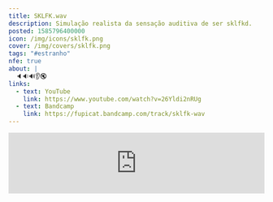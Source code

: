 ```yaml
---
title: SKLFK.wav
description: Simulação realista da sensação auditiva de ser sklfkd.
posted: 1585796400000
icon: /img/icons/sklfk.png
cover: /img/covers/sklfk.png
tags: "#estranho"
nfe: true
about: |
  🔈🔉🔊👂🔇
links:
  - text: YouTube
    link: https://www.youtube.com/watch?v=26Yldi2nRUg
  - text: Bandcamp
    link: https://fupicat.bandcamp.com/track/sklfk-wav
---
```


<iframe style="border: 0; width: 100%; max-width: 700px; margin: auto; height: 120px;" src="https://bandcamp.com/EmbeddedPlayer/track=1232678949/size=large/bgcol=333333/linkcol=ffffff/tracklist=false/artwork=small/transparent=true/" seamless><a href="https://fupicat.bandcamp.com/track/sklfk-wav">SKLFK.wav by fupicat</a></iframe>
